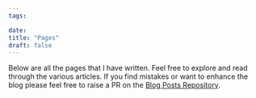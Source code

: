 ```yaml
---
tags:

date:
title: "Pages"
draft: false
---
```


Below are all the pages that I have written. Feel free to explore and read through the various articles. If you find mistakes or want to enhance the blog please feel free to raise a PR on the [Blog Posts Repository](https://github.com/ScottGibb/blog-posts).